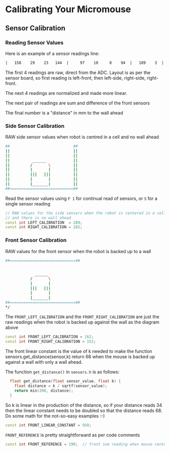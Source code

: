 # Calibrating Your Micromouse

## Sensor Calibration

### Reading Sensor Values

Here is an example of a sensor readings line:

~~~sh
|   158    29    23   144  |     97    10     8    94  |   189    3  |     69     | 
~~~

The first 4 readings are raw, direct from the ADC.  Layout is as per the sensor board,
so first reading is left-front, then left-side, right-side, right-front.

The next 4 readings are normalized and made more linear.

The next pair of readings are sum and difference of the front sensors

The final number is a "distance" in mm to the wall ahead

### Side Sensor Calibration

RAW side sensor values when robot is centred in a cell and no wall ahead

~~~sh
##                            ##
||                            ||
||                            ||
||          ______            ||
||         /       \          ||
||         |       |          ||
||         |||   |||          ||
||         |       |          ||
||         |_______|          ||
##============================##
~~~

Read the sensor values using `F 1` for continual read of sensors, or `S` for a single sensor reading

~~~cpp
// RAW values for the side sensors when the robot is centered in a cell
// and there is no wall ahead
const int LEFT_CALIBRATION  = 289;
const int RIGHT_CALIBRATION = 282;
~~~

### Front Sensor Calibration

RAW values for the front sensor when the robot is backed up to a wall

~~~sh
##=============================##


             ______
           /       \
           |       |
           |||   |||
           |       |
           |_______|
##=============================##
*/
~~~

The `FRONT_LEFT_CALIBRATION` and the `FRONT_RIGHT_CALIBRATION` are just the raw readings
when the robot is backed up against the wall as the diagram above

~~~cpp
const int FRONT_LEFT_CALIBRATION = 162;
const int FRONT_RIGHT_CALIBRATION = 152;
~~~

The front linear constant is the value of k needed to make the function
sensors.get_distance(sensor,k) return 68 when the mouse is backed up
against a wall with only a wall ahead.

The function `get_distance()` in `sensors.h` is as follows:

~~~cpp
  float get_distance(float sensor_value, float k) {
    float distance = k / sqrtf(sensor_value);
    return min(200, distance);
  }
~~~

So k is linear in the production of the distance, so if your distance reads
34 then the linear constant needs to be doubled so that the distance reads 68.
Do some math for the not-so-easy examples :-)

~~~cpp
const int FRONT_LINEAR_CONSTANT = 950;
~~~

`FRONT_REFERENCE` is pretty straightforward as per code comments

~~~cpp
const int FRONT_REFERENCE = 190;  // front sum reading when mouse centered with wall ahead
~~~

